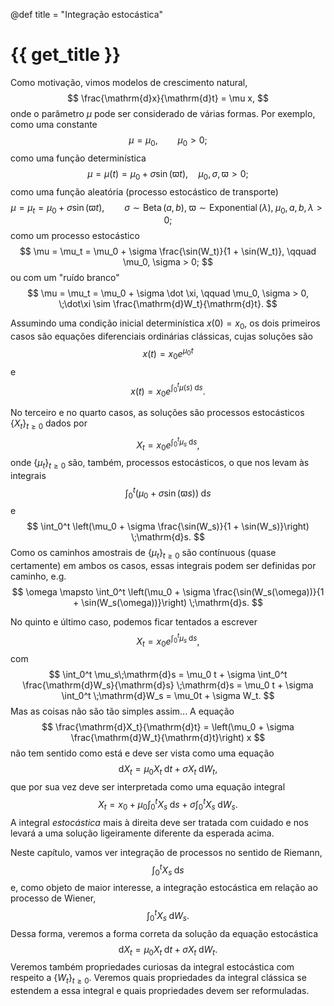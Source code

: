 @def title = "Integração estocástica"

# {{ get_title }}

Como motivação, vimos modelos de crescimento natural,
$$
    \frac{\mathrm{d}x}{\mathrm{d}t} = \mu x,
$$
onde o parâmetro $\mu$ pode ser considerado de várias formas. Por exemplo, como uma constante
$$
    \mu = \mu_0, \qquad \mu_0 > 0;
$$
como uma função determinística
$$
    \mu = \mu(t) = \mu_0 + \sigma\sin(\varpi t), \quad \mu_0, \sigma, \varpi > 0;
$$
como uma função aleatória (processo estocástico de transporte)
$$
    \mu = \mu_t = \mu_0 + \sigma\sin(\varpi t), \qquad \sigma \sim \operatorname{Beta}(a, b), \; \varpi \sim \operatorname{Exponential}(\lambda), \;\mu_0, a, b, \lambda > 0;
$$
como um processo estocástico
$$
    \mu = \mu_t = \mu_0 + \sigma \frac{\sin(W_t)}{1 + \sin(W_t)}, \qquad \mu_0, \sigma > 0;
$$
ou com um "ruído branco"
$$
    \mu = \mu_t = \mu_0 + \sigma \dot \xi, \qquad \mu_0, \sigma > 0, \;\dot\xi \sim \frac{\mathrm{d}W_t}{\mathrm{d}t}.
$$

Assumindo uma condição inicial determinística $x(0) = x_0,$ os dois primeiros casos são equações diferenciais ordinárias clássicas, cujas soluções são
$$
    x(t) = x_0 e^{\mu_0 t}
$$
e
$$
    x(t) = x_0 e^{\int_0^t \mu(s)\;\mathrm{d}s}.
$$

No terceiro e no quarto casos, as soluções são processos estocásticos $\{X_t\}_{t\geq 0}$ dados por
$$
    X_t = x_0 e^{\int_0^t \mu_s\;\mathrm{d}s},
$$
onde $\{\mu_t\}_{t\geq 0}$ são, também, processos estocásticos, o que nos levam às integrais
$$
    \int_0^t \left(\mu_0 + \sigma\sin(\varpi s)\right) \;\mathrm{d}s
$$
e
$$
    \int_0^t \left(\mu_0 + \sigma \frac{\sin(W_s)}{1 + \sin(W_s)}\right) \;\mathrm{d}s.
$$
Como os caminhos amostrais de $\{\mu_t\}_{t\geq 0}$ são contínuous (quase certamente) em ambos os casos, essas integrais podem ser definidas por caminho, e.g.
$$
    \omega \mapsto \int_0^t \left(\mu_0 + \sigma \frac{\sin(W_s(\omega))}{1 + \sin(W_s(\omega))}\right) \;\mathrm{d}s.
$$

No quinto e último caso, podemos ficar tentados a escrever
$$
    X_t = x_0 e^{\int_0^t \mu_s\;\mathrm{d}s},
$$
com
$$
    \int_0^t \mu_s\;\mathrm{d}s = \mu_0 t + \sigma \int_0^t \frac{\mathrm{d}W_s}{\mathrm{d}s} \;\mathrm{d}s = \mu_0 t + \sigma \int_0^t \;\mathrm{d}W_s = \mu_0t + \sigma W_t.
$$
Mas as coisas não são tão simples assim... A equação
$$
    \frac{\mathrm{d}X_t}{\mathrm{d}t} = \left(\mu_0 + \sigma \frac{\mathrm{d}W_t}{\mathrm{d}t}\right) x
$$
não tem sentido como está e deve ser vista como uma equação
$$
    \mathrm{d}X_t = \mu_0 X_t\;\mathrm{d}t + \sigma X_t\;\mathrm{d}W_t,
$$
que por sua vez deve ser interpretada como uma equação integral
$$
    X_t = x_0 + \mu_0\int_0^t X_s\;\mathrm{d}s + \sigma \int_0^t X_s\;\mathrm{d}W_s.
$$
A integral *estocástica* mais à direita deve ser tratada com cuidado e nos levará a uma solução ligeiramente diferente da esperada acima.

Neste capítulo, vamos ver integração de processos no sentido de Riemann,
$$
    \int_0^t X_s\;\mathrm{d}s
$$
e, como objeto de maior interesse, a integração estocástica em relação ao processo de Wiener,
$$
    \int_0^t X_s\;\mathrm{d}W_s.
$$
Dessa forma, veremos a forma correta da solução da equação estocástica
$$
    \mathrm{d}X_t = \mu_0 X_t\;\mathrm{d}t + \sigma X_t\;\mathrm{d}W_t.
$$
Veremos também propriedades curiosas da integral estocástica com respeito a $\{W_t\}_{t\geq 0}.$ Veremos quais propriedades da integral clássica se estendem a essa integral e quais propriedades devem ser reformuladas.
